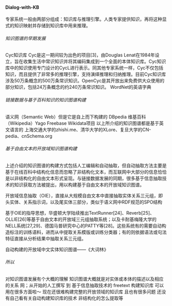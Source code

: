 #### Dialog-with-KB


专家系统一般由两部分组成：知识库与推理引擎。人类专家提供知识，再将这种显式的知识映射并存储到知识库中用来推理。

###### 知识图谱的早期发展

Cyc知识库 
Cyc是这一期间较为出色的项目[3]，由Douglas Lenat在1984年设立，旨在收集生活中常识知识并将其编码集成到一个全面的本体知识库。Cyc知识库中的知识使用专门设计的CycL进行表示。同其他专家系统一样，Cyc不仅包括知识，而且提供了非常多的推理引擎，支持演绎推理和归纳推理。目前Cyc知识库涉及50万条概念的500万条常识知识。OpenCyc是其开放出来免费供大众使用的部分知识，包括24万条概念的约240万条常识知识。
WordNet的英语字典

###### 链接数据与基于百科知识的知识图谱构建

语义网（Semantic Web）但是它是自上而下构建的 DBpedia 维基百科（Wikipedia）Yago Freebase Wikidata项目 以上所介绍的知识图谱都是基于英文语言的
 上海交通大学的zhishi.me、清华大学的XLore、复旦大学的CN-pedia、cnSchema.org
 
###### 基于自由文本的开放域知识图谱构建

上述介绍的知识图谱的构建方式包括人工编辑和自动抽取，但自动抽取方法主要是基于在线百科中结构化信息而忽略了非结构化文本，而互联网中大部分的信息恰恰是以非结构化的自由文本形式呈现。与链接数据发展的同期，很多基于信息抽取技术的知识获取方法被提出，用以构建基于自由文本的开放域知识图谱。

开放域信息抽取（OIE），直接从大规模自由文本中直接抽取实体关系三元组，即头实体、关系指示词，以及尾实体三部分，类似于语义网中RDF规范的SPO结构

基于OIE的指导思想，华盛顿大学陆续推出TextRunner[24]、Reverb[25]、OLLIE[26]等基于自由文本的开放域三元组抽取系统；以及卡耐基梅隆大学的NELL系统[27,29]、德国马普研究中心的PATTY等[28]。这些系统有的需要自动构造标注的训练语料，进而从中提取关系模版或训练分类器；有的则依据语法或句法特征直接从分析结果中抽取关系三元组。

自动构建的开放域中文实体知识图谱——《大词林》

###### 所以 
对知识图谱发展有个大概的理解 知识图谱大概就是对实体或本体的描述以及相应的关系 网；从开始的人工撰写 到 基于信息抽取技术的 freetext 构建知识库
可以用在很多方面啦～ 现在还很难构建完整的开放领域的知识库 且也有很多问题 还没有自己看有关自动构建知识库的技术 非结构化的怎么提取等
